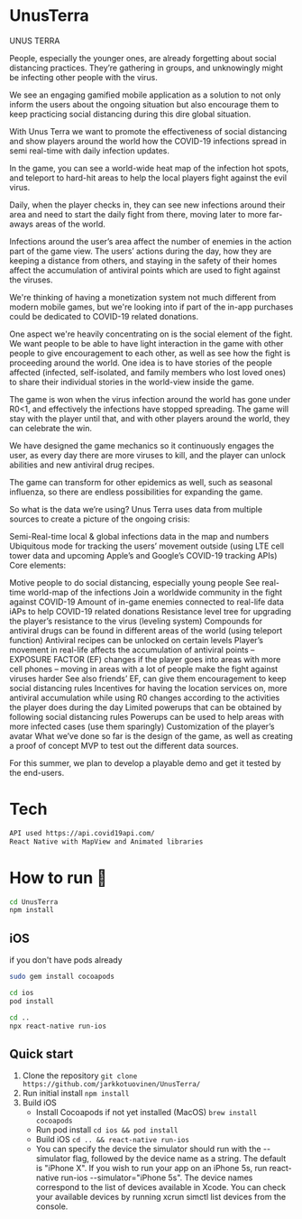 # UnusTerra

UNUS TERRA

People, especially the younger ones, are already forgetting about social distancing practices. They’re gathering in groups, and unknowingly might be infecting other people with the virus.

We see an engaging gamified mobile application as a solution to not only inform the users about the ongoing situation but also encourage them to keep practicing social distancing during this dire global situation.

With Unus Terra we want to promote the effectiveness of social distancing and show players around the world how the COVID-19 infections spread in semi real-time with daily infection updates.

In the game, you can see a world-wide heat map of the infection hot spots, and teleport to hard-hit areas to help the local players fight against the evil virus.

Daily, when the player checks in, they can see new infections around their area and need to start the daily fight from there, moving later to more far-aways areas of the world.

Infections around the user’s area affect the number of enemies in the action part of the game view. The users’ actions during the day, how they are keeping a distance from others, and staying in the safety of their homes affect the accumulation of antiviral points which are used to fight against the viruses.

We're thinking of having a monetization system not much different from modern mobile games, but we're looking into if part of the in-app purchases could be dedicated to COVID-19 related donations.

One aspect we're heavily concentrating on is the social element of the fight. We want people to be able to have light interaction in the game with other people to give encouragement to each other, as well as see how the fight is proceeding around the world. One idea is to have stories of the people affected (infected, self-isolated, and family members who lost loved ones) to share their individual stories in the world-view inside the game.

The game is won when the virus infection around the world has gone under R0<1, and effectively the infections have stopped spreading. The game will stay with the player until that, and with other players around the world, they can celebrate the win.

We have designed the game mechanics so it continuously engages the user, as every day there are more viruses to kill, and the player can unlock abilities and new antiviral drug recipes.

The game can transform for other epidemics as well, such as seasonal influenza, so there are endless possibilities for expanding the game.

So what is the data we’re using? Unus Terra uses data from multiple sources to create a picture of the ongoing crisis:

Semi-Real-time local & global infections data in the map and numbers
Ubiquitous mode for tracking the users’ movement outside (using LTE cell tower data and upcoming Apple’s and Google’s COVID-19 tracking APIs)
Core elements:

Motive people to do social distancing, especially young people
See real-time world-map of the infections
Join a worldwide community in the fight against COVID-19
Amount of in-game enemies connected to real-life data
iAPs to help COVID-19 related donations
Resistance level tree for upgrading the player’s resistance to the virus (leveling system)
Compounds for antiviral drugs can be found in different areas of the world (using teleport function)
Antiviral recipes can be unlocked on certain levels
Player’s movement in real-life affects the accumulation of antiviral points – EXPOSURE FACTOR (EF) changes if the player goes into areas with more cell phones – moving in areas with a lot of people make the fight against viruses harder
See also friends’ EF, can give them encouragement to keep social distancing rules
Incentives for having the location services on, more antiviral accumulation while using
R0 changes according to the activities the player does during the day
Limited powerups that can be obtained by following social distancing rules
Powerups can be used to help areas with more infected cases (use them sparingly)
Customization of the player’s avatar
What we’ve done so far is the design of the game, as well as creating a proof of concept MVP to test out the different data sources.

For this summer, we plan to develop a playable demo and get it tested by the end-users.

# Tech
```sh
API used https://api.covid19api.com/
React Native with MapView and Animated libraries
```

# How to run 🏃
```sh
cd UnusTerra
npm install
```
## iOS

if you don't have pods already
```sh
sudo gem install cocoapods
```

```sh
cd ios
pod install
```

```sh
cd ..
npx react-native run-ios
```
## Quick start

1.  Clone the repository `git clone https://github.com/jarkkotuovinen/UnusTerra/`
2.  Run initial install `npm install`
3.  Build iOS
    - Install Cocoapods if not yet installed (MacOS) `brew install cocoapods`
    - Run pod install `cd ios && pod install`
    - Build iOS `cd .. && react-native run-ios`
    - You can specify the device the simulator should run with the --simulator flag, followed by the device name as a string. The default is "iPhone X". If you wish to run your app on an iPhone 5s, run react-native run-ios --simulator="iPhone 5s". The device names correspond to the list of devices available in Xcode. You can check your available devices by running xcrun simctl list devices from the console.